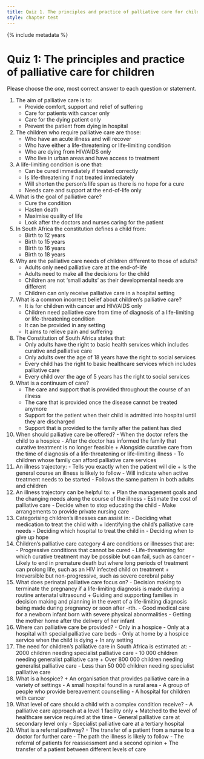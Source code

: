 ```yaml
---
title: Quiz 1. The principles and practice of palliative care for children
style: chapter test
---
```


{% include metadata %}

# Quiz 1: The principles and practice of palliative care for children

Please choose the *one*, most correct answer to each question or statement.

1.  The aim of palliative care is to:
    +  Provide comfort, support and relief of suffering
    -  Care for patients with cancer only
    -  Care for the dying patient only
    -  Prevent the patient from dying in hospital
2.  The children who require palliative care are those:
    -  Who have an acute illness and will recover
    +  Who have either a life-threatening or life-limiting condition
    -  Who are dying from HIV/AIDS only
    -  Who live in urban areas and have access to treatment
3.  A life-limiting condition is one that:
    -  Can be cured immediately if treated correctly
    -  Is life-threatening if not treated immediately
    +  Will shorten the person’s life span as there is no hope for a cure
    -  Needs care and support at the end-of-life only
4.  What is the goal of palliative care?
    -  Cure the condition
    -  Hasten death
    +  Maximise quality of life
    -  Look after the doctors and nurses caring for the patient
5.  In South Africa the constitution defines a child from:
    -  Birth to 12 years
    -  Birth to 15 years
    -  Birth to 16 years
    +  Birth to 18 years
6.  Why are the palliative care needs of children different to those of adults?
    -  Adults only need palliative care at the end-of-life
    -  Adults need to make all the decisions for the child
    +  Children are not ‘small adults’ as their developmental needs are different
    -  Children can only receive palliative care in a hospital setting
7.  What is a common incorrect belief about children’s palliative care?
    + It is for children with cancer and HIV/AIDS only
    -  Children need palliative care from time of diagnosis of a life-limiting or life-threatening condition
    -  It can be provided in any setting
    -  It aims to relieve pain and suffering
8.  The Constitution of South Africa states that:
    -  Only adults have the right to basic health services which includes curative and palliative care
    -  Only adults over the age of 18 years have the right to social services
    +  Every child has the right to basic healthcare services which includes palliative care
    -  Every child over the age of 5 years has the right to social services
9.  What is a continuum of care?
    +  The care and support that is provided throughout the course of an illness
    -  The care that is provided once the disease cannot be treated anymore
    -  Support for the patient when their child is admitted into hospital until they are discharged
    -  Support that is provided to the family after the patient has died
10.  When should palliative care be offered?
    -  When the doctor refers the child to a hospice
    -  After the doctor has informed the family that curative treatment is no longer feasible
    +  Alongside curative care from the time of diagnosis of a life-threatening or life-limiting illness
    -  To children whose family can afford palliative care services
11.  An illness trajectory:
    -  Tells you exactly when the patient will die
    +  Is the general course an illness is likely to follow
    -  Will indicate when active treatment needs to be started
    -  Follows the same pattern in both adults and children
12.  An illness trajectory can be helpful to:
    +  Plan the management goals and the changing needs along the course of the illness
    -  Estimate the cost of palliative care
    -  Decide when to stop educating the child
    -  Make arrangements to provide private nursing care
13.  Categorising children’s illnesses can assist in:
    -  Deciding what medication to treat the child with
    +  Identifying the child’s palliative care needs
    -  Deciding which hospital to treat the child in
    -  Deciding when to give up hope
14.  Children’s palliative care category 4 are conditions or illnesses that are:
    -  Progressive conditions that cannot be cured
    -  Life-threatening for which curative treatment may be possible but can fail, such as cancer
    -  Likely to end in premature death but where long periods of treatment can prolong life, such as an HIV infected child on treatment
    +  Irreversible but non-progressive, such as severe cerebral palsy
15.  What does perinatal palliative care focus on?
    -  Decision making to terminate the pregnancy if a life-limiting diagnosis is made during a routine antenatal ultrasound
    +  Guiding and supporting families in decision making and planning in the event of a life-limiting diagnosis being made during pregnancy or soon after -rth.
    -  Good medical care for a newborn infant born with severe physical abnormalities
    -  Getting the mother home after the delivery of her infant
16.  Where can palliative care be provided?
    -  Only in a hospice
    -  Only at a hospital with special palliative care beds
    -  Only at home by a hospice service when the child is dying
    +  In any setting
17.  The need for children’s palliative care in South Africa is estimated at:
    -  2000 children needing specialist palliative care
    -  10 000 children needing generalist palliative care
    +  Over 800 000 children needing generalist palliative care
    -  Less than 50 000 children needing specialist palliative care
18.  What is a hospice?
    +  An organisation that provides palliative care in a variety of settings
    -  A small hospital found in a rural area
    -  A group of people who provide bereavement counselling
    -  A hospital for children with cancer
19.  What level of care should a child with a complex condition receive?
    -  A palliative care approach at a level 1 facility only
    +  Matched to the level of healthcare service required at the time
    -  General palliative care at secondary level only
    -  Specialist palliative care at a tertiary hospital
20.  What is a referral pathway?
    -  The transfer of a patient from a nurse to a doctor for further care
    -  The path the illness is likely to follow
    -  The referral of patients for reassessment and a second opinion
    +  The transfer of a patient between different levels of care
